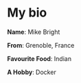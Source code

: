 
My bio
=======

**Name**: Mike Bright

**From**: Grenoble, France

**Favourite Food**: Indian

**A Hobby**: Docker
